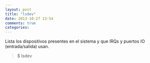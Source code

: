 ```yaml
---
layout: post
title: "lsdev"
date: 2013-10-27 13:54
comments: true
categories: 
---
```

Lista los dispositivos presentes en el sistema y que IRQs y puertos IO (entrada/salida) usan.

>$ lsdev

